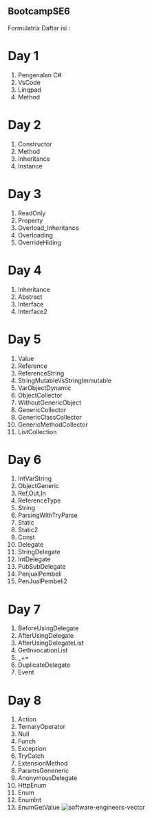 ## BootcampSE6
Formulatrix
Daftar isi :
# Day 1
1. Pengenalan C#
2. VsCode
3. Linqpad
4. Method
   
# Day 2
1. Constructor
2. Method
3. Inheritance
4. Instance
   
# Day 3
1. ReadOnly
2. Property
3. Overload_Inheritance
4. Overloading
5. OverrideHiding
   
# Day 4
1. Inheritance
2. Abstract
3. Interface
4. Interface2
   
# Day 5
1. Value
2. Reference
3. ReferenceString
4. StringMutableVsStringImmutable
5. VarObjectDynamic
6. ObjectCollector
7. WithoutGenericObject
8. GenericCollector
9. GenericClassCollector
10. GenericMethodCollector
11. ListCollection

# Day 6
1. IntVarString
2. ObjectGeneric
3. Ref,Out,In
4. ReferenceType
5. String
6. ParsingWithTryParse
7. Static
8. Static2
9. Const
10. Delegate
11. StringDelegate
12. IntDelegate
13. PubSubDelegate
14. PenjualPembeli
15. PenJualPembeli2

# Day 7
1. BeforeUsingDelegate
2. AfterUsingDelegate
3. AfterUsingDelegateList
4. GetInvocationList
5. _+=
6. DuplicateDelegate
7. Event

# Day 8 
1. Action
2. TernaryOperator
3. Null
4. Funch
5. Exception
6. TryCatch
7. ExtensionMethod
8. ParamsGeneneric
9. AnonymousDelegate
10. HttpEnum
11. Enum
12. EnumInt
13. EnumGetValue
![software-engineers-vector](https://github.com/Muhammadhidayatullahaspar/BootcampSE6/assets/100209360/5f8e3349-3c35-44dc-90c4-55373b59a6f3)
